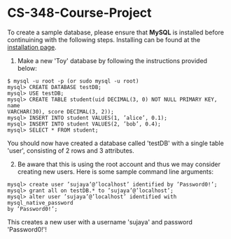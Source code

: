 # CS-348-Course-Project

To create a sample database, please ensure that **MySQL** is installed before continuining with the following steps. Installing can be found at the [installation page](https://dev.mysql.com/doc/refman/8.0/en/installing.html).

1. Make a new 'Toy' database by following the instructions provided below:

```mysql
$ mysql -u root -p (or sudo mysql -u root)
mysql> CREATE DATABASE testDB;
mysql> USE testDB;
mysql> CREATE TABLE student(uid DECIMAL(3, 0) NOT NULL PRIMARY KEY, name
VARCHAR(30), score DECIMAL(3, 2));
mysql> INSERT INTO student VALUES(1, ’alice’, 0.1);
mysql> INSERT INTO student VALUES(2, ’bob’, 0.4);
mysql> SELECT * FROM student;
```

You should now have created a database called 'testDB' with a single table 'user', consisting of 2 rows and 3 attributes. 


2. Be aware that this is using the root account and thus we may consider creating new users. Here is some sample command line arguments:

```mysql
mysql> create user ’sujaya’@’localhost’ identified by ’Password0!’;
mysql> grant all on testDB.* to ’sujaya’@’localhost’;
mysql> alter user ’sujaya’@’localhost’ identified with mysql_native_password
by ’Password0!’;
```

This creates a new user with a username 'sujaya' and password 'Password0!'!

